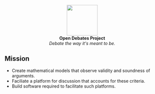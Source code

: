 <p align="center">
  <img width="100" height="100" src="https://avatars.githubusercontent.com/u/64811171?s=200&v=4">
  <br>
  <b>Open Debates Project</b>
  <br>
  <i>Debate the way it's meant to be.</i>
</p>

## Mission
- Create mathematical models that observe validity and soundness of arguments. 
- Faciliate a platform for discussion that accounts for these criteria.
- Build software required to facilitate such platforms.
